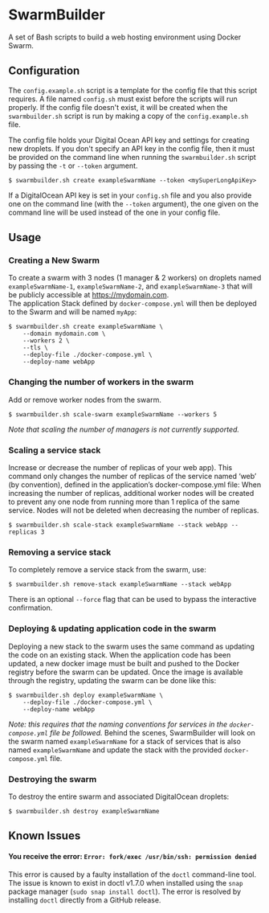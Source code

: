 # SwarmBuilder
A set of Bash scripts to build a web hosting environment using Docker Swarm.

## Configuration
The `config.example.sh` script is a template for the config file that this script requires.
A file named `config.sh` must exist before the scripts will run properly.  If the config file doesn't
exist, it will be created when the `swarmbuilder.sh` script is run by making a copy of the
`config.example.sh` file.

The config file holds your Digital Ocean API key and settings for creating new droplets.
If you don't specify an API key in the config file, then it must be provided on the command line
when running the `swarmbuilder.sh` script by passing the `-t` or `--token` argument.

    $ swarmbuilder.sh create exampleSwarmName --token <mySuperLongApiKey>

If a DigitalOcean API key is set in your `config.sh` file and you also provide one on the
command line (with the `--token` argument), the one given on the command line will be used instead
of the one in your config file.

## Usage

### Creating a New Swarm
To create a swarm with 3 nodes (1 manager & 2 workers) on droplets named `exampleSwarmName-1`, 
`exampleSwarmName-2`, and `exampleSwarmName-3` that will be publicly accessible at https://mydomain.com.  
The application Stack defined by `docker-compose.yml` will then be deployed to the Swarm and will be named
`myApp`:
	
    $ swarmbuilder.sh create exampleSwarmName \
        --domain mydomain.com \
        --workers 2 \
        --tls \
        --deploy-file ./docker-compose.yml \
        --deploy-name webApp
        
### Changing the number of workers in the swarm
Add or remove worker nodes from the swarm.

    $ swarmbuilder.sh scale-swarm exampleSwarmName --workers 5
    
*Note that scaling the number of managers is not currently supported.*

### Scaling a service stack
Increase or decrease the number of replicas of your web app).
This command only changes the number of replicas of the service named ‘web’ (by convention), defined in the application’s docker-compose.yml file:
When increasing the number of replicas, additional worker nodes will be created to prevent
any one node from running more than 1 replica of the same service.
Nodes will not be deleted when decreasing the number of replicas.

    $ swarmbuilder.sh scale-stack exampleSwarmName --stack webApp --replicas 3
    
### Removing a service stack
To completely remove a service stack from the swarm, use:

    $ swarmbuilder.sh remove-stack exampleSwarmName --stack webApp

There is an optional `--force` flag that can be used to bypass the interactive confirmation.

### Deploying & updating application code in the swarm
Deploying a new stack to the swarm uses the same command as updating the code on an existing stack.
When the application code has been updated, a new docker image must be built and pushed to the 
Docker registry before the swarm can be updated.  Once the image is available through the registry,
 updating the swarm can be done like this:

    $ swarmbuilder.sh deploy exampleSwarmName \
        --deploy-file ./docker-compose.yml \
        --deploy-name webApp

*Note: this requires that the naming conventions for services in the `docker-compose.yml` file be followed.*
Behind the scenes, SwarmBuilder will look on the swarm named `exampleSwarmName` for a stack of services that is also named `exampleSwarmName` and update the stack with the provided `docker-compose.yml` file.
    
### Destroying the swarm
To destroy the entire swarm and associated DigitalOcean droplets:

    $ swarmbuilder.sh destroy exampleSwarmName 

## Known Issues

#### You receive the error: `Error: fork/exec /usr/bin/ssh: permission denied`
This error is caused by a faulty installation of the `doctl` command-line tool.
The issue is known to exist in doctl v1.7.0 when installed using the `snap`
package manager (`sudo snap install doctl`).
The error is resolved by installing `doctl` directly from a GitHub release.
  